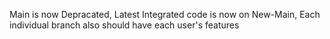 Main is now Depracated, Latest Integrated code is now on New-Main, Each individual branch also should have each user's features
